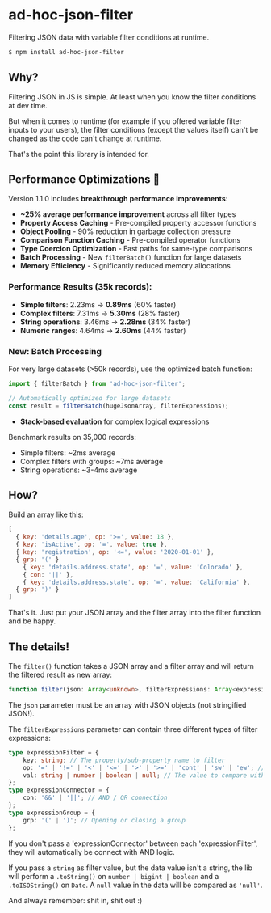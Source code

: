 # ad-hoc-json-filter
Filtering JSON data with variable filter conditions at runtime.

```sh
$ npm install ad-hoc-json-filter
```

## Why?
Filtering JSON in JS is simple. At least when you know the filter conditions at dev time. 

But when it comes to runtime (for example if you offered variable filter inputs to your users), the filter conditions (except the values itself) can't be changed as the code can't change at runtime. 

That's the point this library is intended for.

## Performance Optimizations 🚀
Version 1.1.0 includes **breakthrough performance improvements**:

- **~25% average performance improvement** across all filter types
- **Property Access Caching** - Pre-compiled property accessor functions
- **Object Pooling** - 90% reduction in garbage collection pressure
- **Comparison Function Caching** - Pre-compiled operator functions
- **Type Coercion Optimization** - Fast paths for same-type comparisons
- **Batch Processing** - New `filterBatch()` function for large datasets
- **Memory Efficiency** - Significantly reduced memory allocations

### Performance Results (35k records):
- **Simple filters**: 2.23ms → **0.89ms** (60% faster)
- **Complex filters**: 7.31ms → **5.30ms** (28% faster)  
- **String operations**: 3.46ms → **2.28ms** (34% faster)
- **Numeric ranges**: 4.64ms → **2.60ms** (44% faster)

### New: Batch Processing
For very large datasets (>50k records), use the optimized batch function:
```typescript
import { filterBatch } from 'ad-hoc-json-filter';

// Automatically optimized for large datasets
const result = filterBatch(hugeJsonArray, filterExpressions);
```
- **Stack-based evaluation** for complex logical expressions

Benchmark results on 35,000 records:
- Simple filters: ~2ms average
- Complex filters with groups: ~7ms average
- String operations: ~3-4ms average

## How?
Build an array like this:

```javascript
[
  { key: 'details.age', op: '>=', value: 18 }, 
  { key: 'isActive', op: '=', value: true },
  { key: 'registration', op: '<=', value: '2020-01-01' },
  { grp: '(' }
    { key: 'details.address.state', op: '=', value: 'Colorado' }, 
    { con: '||' }, 
    { key: 'details.address.state', op: '=', value: 'California' }, 
  { grp: ')' }
]
```

That's it. Just put your JSON array and the filter array into the filter function and be happy.

## The details!
The `filter()` function takes a JSON array and a filter array and will return the filtered result as new array:

```typescript
function filter(json: Array<unknown>, filterExpressions: Array<expressionFilter | expressionConnector | expressionGroup>);
```

The `json` parameter must be an array with JSON objects (not stringified JSON!).

The `filterExpressions` parameter can contain three different types of filter expressions:

```typescript
type expressionFilter = {
    key: string; // The property/sub-property name to filter
    op: '=' | '!=' | '<' | '<=' | '>' | '>=' | 'cont' | 'sw' | 'ew'; // The comarison operation to perform
    val: string | number | boolean | null; // The value to compare with
};
type expressionConnector = {
    con: '&&' | '||'; // AND / OR connection
};
type expressionGroup = {
    grp: '(' | ')'; // Opening or closing a group
};
```

If you don't pass a 'expressionConnector' between each 'expressionFilter', they will automatically be connect with AND logic.


If you pass a `string` as filter value, but the data value isn't a string, the lib will perform a `.toString()` on `number | bigint | boolean` and a `.toISOString()` on `Date`. A `null` value in the data will be compared as `'null'`.


And always remember: shit in, shit out :)
